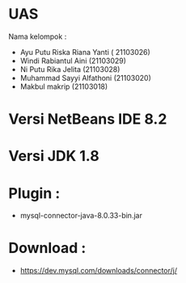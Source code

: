 # UAS
Nama kelompok :
- Ayu Putu Riska Riana Yanti ( 21103026)
- Windi Rabiantul Aini (21103029)
- Ni Putu Rika Jelita (21103028)
- Muhammad Sayyi Alfathoni (21103020)
- Makbul makrip (21103018)
# Versi NetBeans IDE 8.2
# Versi JDK 1.8
# Plugin :
- mysql-connector-java-8.0.33-bin.jar
# Download : 
- https://dev.mysql.com/downloads/connector/j/
